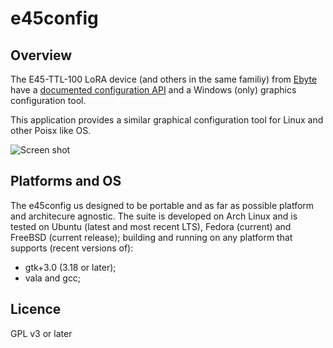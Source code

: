 e45config
=========

## Overview

The E45-TTL-100 LoRA device (and others in the same familiy) from [Ebyte](http://www.cdebyte.com/en/product-view-news.aspx?id=132)
 have a [documented configuration API](http://www.cdebyte.com/en/downpdf.aspx?id=132) and a Windows (only) graphics configuration tool.

This application provides a similar graphical configuration tool for
Linux and other Poisx like OS.

![Screen shot](https://raw.githubusercontent.com/wiki/stronnag/e45config/images/e45config.png)

## Platforms and OS

The e45config us designed to be portable and as far as possible platform
and architecure agnostic. The suite is developed on Arch Linux and is
tested on Ubuntu (latest and most recent LTS), Fedora (current) and
FreeBSD (current release); building and running on any platform that
supports (recent versions of):

* gtk+3.0 (3.18 or later);
* vala and gcc;

## Licence

GPL v3 or later
